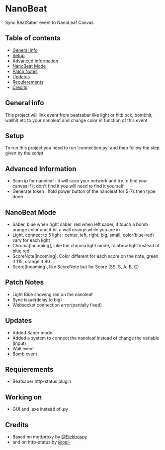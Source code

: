 # NanoBeat
Sync BeatSaber event to NanoLeaf Canvas

## Table of contents
* [General info](#general-info)
* [Setup](#setup)
* [Advanced Information](#advanced-information)
* [NanoBeat Mode](#nanobeat-mode)
* [Patch Notes](#patch-notes)
* [Updates](#updates)
* [Requierements](#requierements)
* [Credits](#credits)

## General info
This project will link event from beatsaber like light or hitblock, bombhit, wallhit etc to your nanoleaf and change color in function of this event
	
## Setup
To run this project you need to run 'connection.py'
and then follow the step given by the script

## Advanced Information
* Scan ip for nanoleaf : it will scan your network and try to find your canvas if it don't find it you will need to find it yourself
* Generate token : hold power button of the nanoleaf for 5-7s then type done

## NanoBeat Mode
* Saber, blue when right saber, red when left saber, if touch a bomb orange color and if hit a wall orange while you are in
* Light, connect to 5 light : center, left, right, big, small, color(blue-red) vary for each light
* Chroma[Incoming], Like the chroma light mode, rainbow light instead of blue red
* ScoreNote[Incoming], Color different for each score on the note, green if 115, orange if 90 ...
* Score[Incoming], like ScoreNote but for Score (SS, S, A, B, C)

## Patch Notes
* Light Blue showing red on the nanoleaf
* Sync issue(delay to big)
* Websocket connection error(partially fixed)

## Updates
* Added Saber mode
* Added a system to connect the nanoleaf instead of change the variable (input)
* Wall event
* Bomb event

## Requierements 
* Beatsaber http-status plugin

## Working on
* GUI and .exe instead of .py

## Credits
* Based on mqttproxy by [@Elektrospy](https://github.com/Elektrospy/BeatSaberMqttProxy)
* and on http-status by [@opl-](https://github.com/opl-/beatsaber-http-status)
